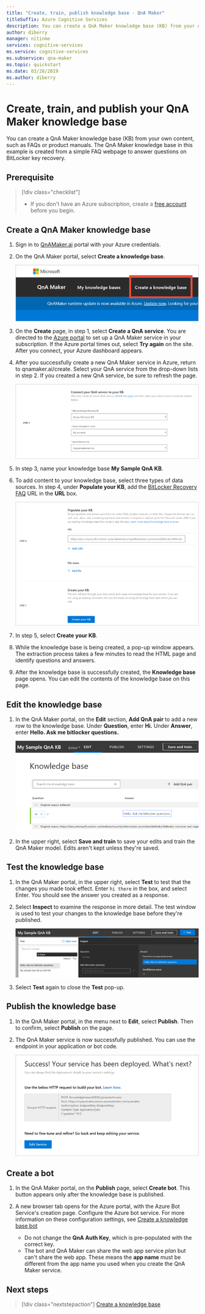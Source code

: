 ```yaml
---
title: "Create, train, publish knowledge base - QnA Maker"
titleSuffix: Azure Cognitive Services 
description: You can create a QnA Maker knowledge base (KB) from your own content, such as FAQs or product manuals. The QnA Maker knowledge base in this example is created from a simple FAQ webpage to answer questions on BitLocker key recovery.
author: diberry
manager: nitinme
services: cognitive-services
ms.service: cognitive-services
ms.subservice: qna-maker
ms.topic: quickstart
ms.date: 03/28/2019
ms.author: diberry
---
```


# Create, train, and publish your QnA Maker knowledge base

You can create a QnA Maker knowledge base (KB) from your own content, such as FAQs or product manuals. The QnA Maker knowledge base in this example is created from a simple FAQ webpage to answer questions on BitLocker key recovery.

## Prerequisite

> [!div class="checklist"]
> * If you don't have an Azure subscription, create a [free account](https://azure.microsoft.com/free/?WT.mc_id=A261C142F) before you begin.

## Create a QnA Maker knowledge base

1. Sign in to [QnAMaker.ai](https://QnAMaker.ai) portal with your Azure credentials.

1. On the QnA Maker portal, select **Create a knowledge base**.

   ![Create new knowledge base](../media/qna-maker-create-kb.png)

1. On the **Create** page, in step 1, select **Create a QnA service**. You are directed to the [Azure portal](https://ms.portal.azure.com/#create/Microsoft.CognitiveServicesQnAMaker) to set up a QnA Maker service in your subscription. If the Azure portal times out, select **Try again** on the site. After you connect, your Azure dashboard appears.

1. After you successfully create a new QnA Maker service in Azure, return to qnamaker.ai/create. Select your QnA service from the drop-down lists in step 2. If you created a new QnA service, be sure to refresh the page.

   ![Select a QnA service knowledge base](../media/qnamaker-quickstart-kb/qnaservice-selection.png)

1. In step 3, name your knowledge base **My Sample QnA KB**.

1. To add content to your knowledge base, select three types of data sources. In step 4, under **Populate your KB**, add the 
   [BitLocker Recovery FAQ](https://docs.microsoft.com/windows/security/information-protection/bitlocker/bitlocker-overview-and-requirements-faq) URL in the **URL** box.

   ![Select a QnA service knowledge base](../media/qnamaker-quickstart-kb/add-datasources.png)

1. In step 5, select **Create your KB**.

1. While the knowledge base is being created, a pop-up window appears. The extraction process takes a few minutes to read the HTML page and identify questions and answers.

1. After the knowledge base is successfully created, the **Knowledge base** page opens. You can edit the contents of the knowledge base on this page.

## Edit the knowledge base

1. In the QnA Maker portal, on the **Edit** section, **Add QnA pair** to add a new row to the knowledge base. Under **Question**, enter **Hi.** Under **Answer**, enter **Hello. Ask me bitlocker questions.**

    ![Add a QnA pair](../media/qnamaker-quickstart-kb/add-qna-pair.png)

1. In the upper right, select **Save and train** to save your edits and train the QnA Maker model. Edits aren't kept unless they're saved.

## Test the knowledge base

1. In the QnA Maker portal, in the upper right, select **Test** to test that the changes you made took effect. Enter `hi there` in the box, and select Enter. You should see the answer you created as a response.

1. Select **Inspect** to examine the response in more detail. The test window is used to test your changes to the knowledge base before they're published.

    ![Test Panel](../media/qnamaker-quickstart-kb/inspect-panel.png)

1. Select **Test** again to close the **Test** pop-up.

## Publish the knowledge base

1. In the QnA Maker portal, in the menu next to **Edit**, select **Publish**. Then to confirm, select **Publish** on the page.

1. The QnA Maker service is now successfully published. You can use the endpoint in your application or bot code.

    ![Publish](../media/qnamaker-quickstart-kb/publish-sucess.png)

## Create a bot

1. In the QnA Maker portal, on the **Publish** page, select **Create bot**. This button appears only after the knowledge base is published.
1. A new browser tab opens for the Azure portal, with the Azure Bot Service's creation page. Configure the Azure bot service. For more information on these configuration settings, see [Create a knowledge base bot](create-publish-query-in-portal.md#create-a-knowledge-base-bot)
    
    * Do not change the **QnA Auth Key**, which is pre-populated with the correct key.
    * The bot and QnA Maker can share the web app service _plan_ but can't share the web app. These means the **app name** must be different from the app name you used when you create the QnA Maker service. 

## Next steps

> [!div class="nextstepaction"]
> [Create a knowledge base](../How-To/create-knowledge-base.md)
